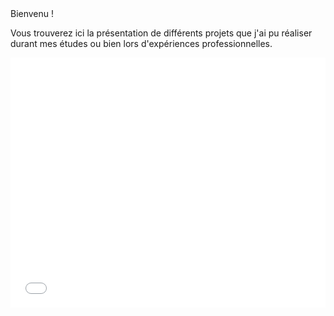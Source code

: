 <meta charset="utf-8">
<head>
Bienvenu !

Vous trouverez ici la présentation de différents projets que j'ai pu réaliser durant mes études ou bien lors d'expériences professionnelles.
</head>

<script src="//d3js.org/d3.v3.min.js"></script>
<script src="./myVoronoi.js"></script>
  

<body>
<iframe width="100%" height="400" src="//jsfiddle.net/sgu5dc0k/403/embedded/result/" allowfullscreen="allowfullscreen" allowpaymentrequest frameborder="0"></iframe>

</body>
